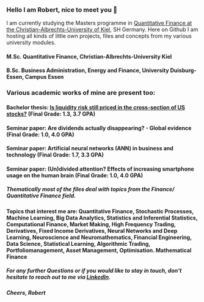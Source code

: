### Hello I am Robert, nice to meet you 👋
I am currently studying the Masters programme in [Quantitative Finance at the Christian-Albrechts-University of Kiel](http://www.studservice.uni-kiel.de/sta/fachpruefungsordnung-quantitative-finance-master-1-fach.pdf#page=8), SH Germany.
Here on Github I am hosting all kinds of little own projects, files and concepts from my various university modules.

#### M.Sc. Quantitative Finance, Christian-Albrechts-University Kiel
#### B.Sc. Business Administration, Energy and Finance, University Duisburg-Essen, Campus Essen
### Various academic works of mine are present too:
#### Bachelor thesis: [Is liquidity risk still priced in the cross-section of US stocks?](https://github.com/RobertHennings/BachelorThesis/blob/main/Thesis%20Robert%20Hennings%202021%20Eng.pdf) (Final Grade: 1.3, 3.7 GPA)
#### Seminar paper: Are dividends actually disappearing? - Global evidence (Final Grade: 1.0, 4.0 GPA)
#### Seminar paper: Artificial neural networks (ANN) in business and technology (Final Grade: 1.7, 3.3 GPA)
#### Seminar paper: (Un)divided attention? Effects of increasing smartphone usage on the human brain (Final Grade: 1.0, 4.0 GPA)

##### Thematically most of the files deal with topics from the Finance/ Quantitative Finance field.
#### Topics that interest me are: Quantitative Finance, Stochastic Processes, Machine Learning, Big Data Analytics, Statistics and Inferential Statistics,                  Computational Finance, Market Making, High Frequency Trading, Derivatives, Fixed Income Derivatives, Neural Networks and Deep Learning, Neuroscience and Neuromathematics, Financial Engineering, Data Science, Statistical Learning, Algorithmic Trading, Portfoliomanagement, Asset Management, Optimisation. Mathematical Finance
##### For any further Questions or if you would like to stay in touch, don't hesitate to reach out to me via [LinkedIn](http://linkedin.com/in/robert-hennings). 
##### Cheers, Robert
<!--
**RobertHennings/RobertHennings** is a ✨ _special_ ✨ repository because its `README.md` (this file) appears on your GitHub profile.

Here are some ideas to get you started:

- 🔭 I’m currently working on ...
- 🌱 I’m currently learning ...
- 👯 I’m looking to collaborate on ...
- 🤔 I’m looking for help with ...
- 💬 Ask me about ...
- 📫 How to reach me: ...
- 😄 Pronouns: ...
- ⚡ Fun fact: ...
-->
